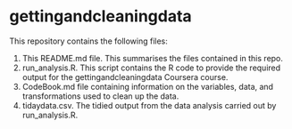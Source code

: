 # gettingandcleaningdata

This repository contains the following files:

1.  This README.md file.  This summarises the files contained in this repo.
2.  run_analysis.R.  This script contains the R code to provide the required output for the gettingandcleaningdata Coursera course.
3.  CodeBook.md file containing information on the variables, data, and transformations used to clean up the data.
4.  tidaydata.csv.  The tidied output from the data analysis carried out by run_analysis.R.